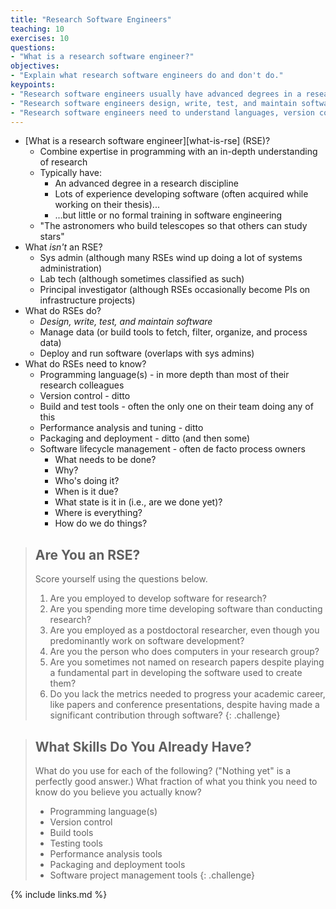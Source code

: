 ```yaml
---
title: "Research Software Engineers"
teaching: 10
exercises: 10
questions:
- "What is a research software engineer?"
objectives:
- "Explain what research software engineers do and don't do."
keypoints:
- "Research software engineers usually have advanced degrees in a research area, but are no longer principally doing research."
- "Research software engineers design, write, test, and maintain software."
- "Research software engineers need to understand languages, version control, build and test tools, performance tools, packaging, and lifecycle management."
---
```


*   [What is a research software engineer][what-is-rse] (RSE)?
    *   Combine expertise in programming with an in-depth understanding of research
    *   Typically have:
        *   An advanced degree in a research discipline
        *   Lots of experience developing software (often acquired while working on their thesis)...
        *   ...but little or no formal training in software engineering
    *   "The astronomers who build telescopes so that others can study stars"
*   What *isn't* an RSE?
    *   Sys admin (although many RSEs wind up doing a lot of systems administration)
    *   Lab tech (although sometimes classified as such)
    *   Principal investigator (although RSEs occasionally become PIs on infrastructure projects)
*   What do RSEs do?
    *   *Design, write, test, and maintain software*
    *   Manage data (or build tools to fetch, filter, organize, and process data)
    *   Deploy and run software (overlaps with sys admins)
*   What do RSEs need to know?
    *   Programming language(s) - in more depth than most of their research colleagues
    *   Version control - ditto
    *   Build and test tools - often the only one on their team doing any of this
    *   Performance analysis and tuning - ditto
    *   Packaging and deployment - ditto (and then some)
    *   Software lifecycle management - often de facto process owners
        *   What needs to be done?
        *   Why?
        *   Who's doing it?
        *   When is it due?
        *   What state is it in (i.e., are we done yet)?
        *   Where is everything?
        *   How do we do things?

> ## Are You an RSE?
>
> Score yourself using the questions below.
>
> 1.  Are you employed to develop software for research?
> 1.  Are you spending more time developing software than conducting research?
> 1.  Are you employed as a postdoctoral researcher,
>     even though you predominantly work on software development?
> 1.  Are you the person who does computers in your research group?
> 1.  Are you sometimes not named on research papers
>     despite playing a fundamental part in developing the software used to create them?
> 1.  Do you lack the metrics needed to progress your academic career,
>     like papers and conference presentations,
>     despite having made a significant contribution through software?
{: .challenge}

> ## What Skills Do You Already Have?
>
> What do you use for each of the following?
> ("Nothing yet" is a perfectly good answer.)
> What fraction of what you think you need to know do you believe you actually know?
>
> *   Programming language(s)
> *   Version control
> *   Build tools
> *   Testing tools
> *   Performance analysis tools
> *   Packaging and deployment tools
> *   Software project management tools
{: .challenge}

{% include links.md %}
